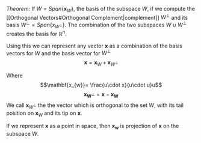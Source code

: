 *Theorem:* If $W=Span\{\mathbf{x}_W\}$, the basis of the subspace $W$, if we compute the [[Orthogonal Vectors#Orthogonal Complement|complement]] $W^\perp$ and its basis $W^\perp=Span\{x_{W^\perp}\}$. The combination of the two subspaces $W \cup W^\perp$ creates the basis for $\mathbb{R}^n$. 

Using this we can represent any vector $\mathbf{x}$ as a combination of the basis vectors for $W$ and the basis vector for $W^\perp$
$$\mathbf{x}=\mathbf{x}_W+\mathbf{x}_{W^\perp}$$

Where $$\mathbf{x_{w}}= \frac{u\cdot x}{u\cdot u}u$$
$$\mathbf{x_{W^\perp}}=\mathbf{x}-\mathbf{x_W}$$
We call $\mathbf{x}_{W^\perp}$ the the vector which is orthogonal to the set $W$, with its tail position on $\mathbf{x}_W$ and its tip on $\mathbf{x}$. 

If we represent $\mathbf{x}$ as a point in space, then $\mathbf{x_w}$ is projection of $\mathbf{x}$ on the subspace $W$. 